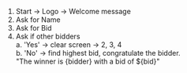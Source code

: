 1. Start -> Logo -> Welcome message
2. Ask for Name
3. Ask for Bid
4. Ask if other bidders\
a. 'Yes' -> clear screen -> 2, 3, 4 \
b. 'No' -> find highest bid, congratulate the bidder.\
"The winner is {bidder} with a bid of ${bid}"

